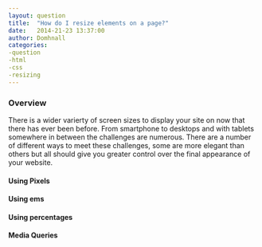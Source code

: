 ```yaml
---
layout: question
title:  "How do I resize elements on a page?"
date:   2014-21-23 13:37:00
author: Domhnall
categories:
-question
-html
-css
-resizing
---
```


### Overview

There is a wider varierty of screen sizes to display your site on now that there has ever been before. From smartphone to desktops and with tablets somewhere in between the challenges are numerous. There are a number of different ways to meet these challenges, some are more elegant than others but all should give you greater control over the final appearance of your website.

#### Using Pixels


#### Using ems

#### Using percentages

#### Media Queries
 

